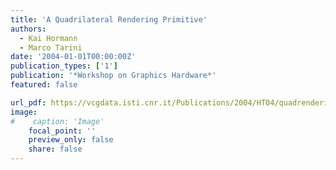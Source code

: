 ```yaml
---
title: 'A Quadrilateral Rendering Primitive'
authors:
  - Kai Hormann
  - Marco Tarini
date: '2004-01-01T00:00:00Z'
publication_types: ['1']
publication: '*Workshop on Graphics Hardware*'
featured: false

url_pdf: https://vcgdata.isti.cnr.it/Publications/2004/HT04/quadrendering.pdf
image:
#    caption: 'Image'
    focal_point: ''
    preview_only: false
    share: false
---
```

